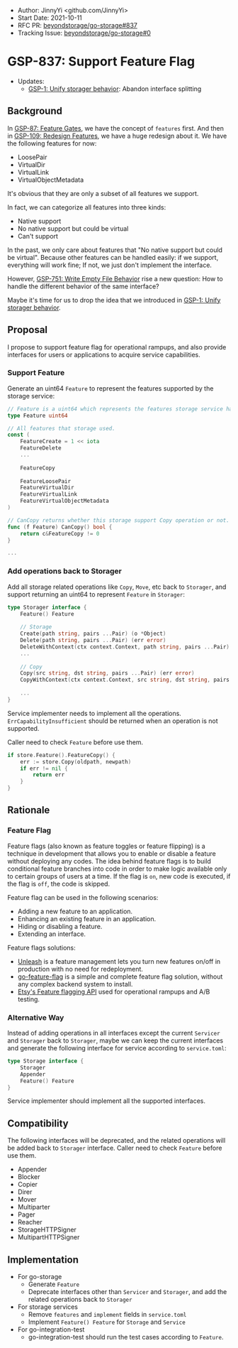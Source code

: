 - Author: JinnyYi <github.com/JinnyYi>
- Start Date: 2021-10-11
- RFC PR: [beyondstorage/go-storage#837](https://github.com/beyondstorage/go-storage/issues/837)
- Tracking Issue: [beyondstorage/go-storage#0](https://github.com/beyondstorage/go-storage/issues/0)

# GSP-837: Support Feature Flag

- Updates:
  - [GSP-1: Unify storager behavior](./1-unify-storager-behavior.md): Abandon interface splitting

## Background

In [GSP-87: Feature Gates](./87-feature-gates.md), we have the concept of `features` first. And then in [GSP-109: Redesign Features](./109-redesign-features.md), we have a huge redesign about it. We have the following features for now:

- LoosePair
- VirtualDir
- VirtualLink
- VirtualObjectMetadata

It's obvious that they are only a subset of all features we support. 

In fact, we can categorize all features into three kinds:

- Native support
- No native support but could be virtual
- Can't support

In the past, we only care about features that "No native support but could be virtual". Because other features can be handled easily: if we support, everything will work fine; If not, we just don't implement the interface.

However, [GSP-751: Write Empty File Behavior](./751-write-empty-file-behavior.md) rise a new question: How to handle the different behavior of the same interface?

Maybe it's time for us to drop the idea that we introduced in [GSP-1: Unify storager behavior](./1-unify-storager-behavior.md).

## Proposal

I propose to support feature flag for operational rampups, and also provide interfaces for users or applications to acquire service capabilities.

### Support Feature

Generate an uint64 `Feature` to represent the features supported by the storage service:

```go
// Feature is a uint64 which represents the features storage service have.
type Feature uint64

// All features that storage used.
const (
	FeatureCreate = 1 << iota
	FeatureDelete
	...
	
	FeatureCopy
	
	FeatureLoosePair
	FeatureVirtualDir
	FeatureVirtualLink
	FeatureVirtualObjectMetadata
)

// CanCopy returns whether this storage support Copy operation or not.
func (f Feature) CanCopy() bool {
	return c&FeatureCopy != 0
}

...
```

### Add operations back to Storager

Add all storage related operations like `Copy`, `Move`, etc back to `Storager`, and support returning an uint64 to represent `Feature` in `Storager`:

```go
type Storager interface {
	Feature() Feature
	
	// Storage
	Create(path string, pairs ...Pair) (o *Object)
	Delete(path string, pairs ...Pair) (err error)
	DeleteWithContext(ctx context.Context, path string, pairs ...Pair) (err error)
	...
	
	// Copy
	Copy(src string, dst string, pairs ...Pair) (err error)
	CopyWithContext(ctx context.Context, src string, dst string, pairs ...Pair) (err error)
	
	...
}
```

Service implementer needs to implement all the operations. `ErrCapabilityInsufficient` should be returned when an operation is not supported.

Caller need to check `Feature` before use them.

```go
if store.Feature().FeatureCopy() {
	err := store.Copy(oldpath, newpath)
	if err != nil {
		return err
	}
}
```

## Rationale

### Feature Flag

Feature flags (also known as feature toggles or feature flipping) is a technique in development that allows you to enable or disable a feature without deploying any codes. The idea behind feature flags is to build conditional feature branches into code in order to make logic available only to certain groups of users at a time. If the flag is `on`, new code is executed, if the flag is `off`, the code is skipped.

Feature flag can be used in the following scenarios:

- Adding a new feature to an application.
- Enhancing an existing feature in an application.
- Hiding or disabling a feature.
- Extending an interface.

Feature flags solutions:

- [Unleash](https://www.getunleash.io/) is a feature management lets you turn new features on/off in production with no need for redeployment.
- [go-feature-flag](https://github.com/thomaspoignant/go-feature-flag) is a simple and complete feature flag solution, without any complex backend system to install.
- [Etsy's Feature flagging API](https://github.com/etsy/feature) used for operational rampups and A/B testing.

### Alternative Way

Instead of adding operations in all interfaces except the current `Servicer` and `Storager` back to `Storager`, maybe we can keep the current interfaces and generate the following interface for service according to `service.toml`:

```go
type Storage interface {
	Storager
	Appender
	Feature() Feature
}
```

Service implementer should implement all the supported interfaces.

## Compatibility

The following interfaces will be deprecated, and the related operations will be added back to `Storager` interface. Caller need to check `Feature` before use them.

- Appender
- Blocker
- Copier
- Direr
- Mover
- Multiparter
- Pager
- Reacher
- StorageHTTPSigner
- MultipartHTTPSigner

## Implementation

- For go-storage
  - Generate `Feature`
  - Deprecate interfaces other than `Servicer` and `Storager`, and add the related operations back to `Storager`
- For storage services
  - Remove `features` and `implement` fields in `service.toml`
  - Implement `Feature() Feature` for `Storage` and `Service`
- For go-integration-test
  - go-integration-test should run the test cases according to `Feature`.